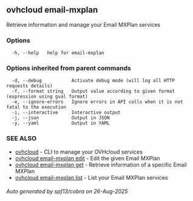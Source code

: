 ## ovhcloud email-mxplan

Retrieve information and manage your Email MXPlan services

### Options

```
  -h, --help   help for email-mxplan
```

### Options inherited from parent commands

```
  -d, --debug           Activate debug mode (will log all HTTP requests details)
  -f, --format string   Output value according to given format (expression using gval format)
  -e, --ignore-errors   Ignore errors in API calls when it is not fatal to the execution
  -i, --interactive     Interactive output
  -j, --json            Output in JSON
  -y, --yaml            Output in YAML
```

### SEE ALSO

* [ovhcloud](ovhcloud.md)	 - CLI to manage your OVHcloud services
* [ovhcloud email-mxplan edit](ovhcloud_email-mxplan_edit.md)	 - Edit the given Email MXPlan
* [ovhcloud email-mxplan get](ovhcloud_email-mxplan_get.md)	 - Retrieve information of a specific Email MXPlan
* [ovhcloud email-mxplan list](ovhcloud_email-mxplan_list.md)	 - List your Email MXPlan services

###### Auto generated by spf13/cobra on 26-Aug-2025
